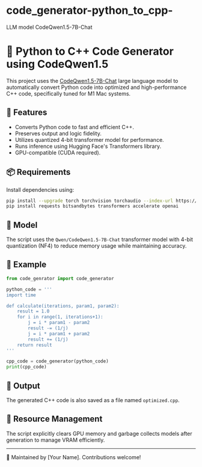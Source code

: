 # code_generator-python_to_cpp-
LLM model CodeQwen1.5-7B-Chat
# 🔄 Python to C++ Code Generator using CodeQwen1.5

This project uses the [CodeQwen1.5-7B-Chat](https://huggingface.co/Qwen/CodeQwen1.5-7B-Chat) large language model to automatically convert Python code into optimized and high-performance C++ code, specifically tuned for M1 Mac systems.

## 🚀 Features

- Converts Python code to fast and efficient C++.
- Preserves output and logic fidelity.
- Utilizes quantized 4-bit transformer model for performance.
- Runs inference using Hugging Face's Transformers library.
- GPU-compatible (CUDA required).

## 📦 Requirements

Install dependencies using:

```bash
pip install --upgrade torch torchvision torchaudio --index-url https://download.pytorch.org/whl/cu124
pip install requests bitsandbytes transformers accelerate openai
```

## 🧠 Model

The script uses the `Qwen/CodeQwen1.5-7B-Chat` transformer model with 4-bit quantization (NF4) to reduce memory usage while maintaining accuracy.

## 🧪 Example

```python
from code_genrator import code_generator

python_code = '''
import time

def calculate(iterations, param1, param2):
    result = 1.0
    for i in range(1, iterations+1):
        j = i * param1 - param2
        result -= (1/j)
        j = i * param1 + param2
        result += (1/j)
    return result
'''

cpp_code = code_generator(python_code)
print(cpp_code)
```

## 📁 Output

The generated C++ code is also saved as a file named `optimized.cpp`.

## 🧹 Resource Management

The script explicitly clears GPU memory and garbage collects models after generation to manage VRAM efficiently.



---

🔧 Maintained by [Your Name]. Contributions welcome!
